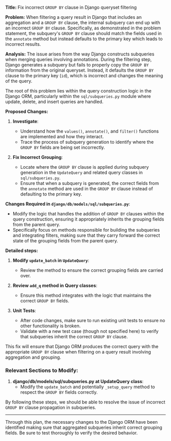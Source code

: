 **Title:** Fix incorrect `GROUP BY` clause in Django queryset filtering

**Problem:**
When filtering a query result in Django that includes an aggregation and a `GROUP BY` clause, the internal subquery can end up with an incorrect `GROUP BY` clause. Specifically, as demonstrated in the problem statement, the subquery's `GROUP BY` clause should match the fields used in the `annotate` method but instead defaults to the primary key which leads to incorrect results.

**Analysis:**
The issue arises from the way Django constructs subqueries when merging queries involving annotations. During the filtering step, Django generates a subquery but fails to properly copy the `GROUP BY` information from the original queryset. Instead, it defaults the `GROUP BY` clause to the primary key (`id`), which is incorrect and changes the meaning of the query.

The root of this problem lies within the query construction logic in the Django ORM, particularly within the `sql/subqueries.py` module where update, delete, and insert queries are handled.

**Proposed Changes:**
1. **Investigate**:
   - Understand how the `values()`, `annotate()`, and `filter()` functions are implemented and how they interact.
   - Trace the process of subquery generation to identify where the `GROUP BY` fields are being set incorrectly.

2. **Fix Incorrect Grouping**:
   - Locate where the `GROUP BY` clause is applied during subquery generation in the `UpdateQuery` and related query classes in `sql/subqueries.py`.
   - Ensure that when a subquery is generated, the correct fields from the `annotate` method are used in the `GROUP BY` clause instead of defaulting to the primary key.

**Changes Required in `django/db/models/sql/subqueries.py`**:

- Modify the logic that handles the addition of `GROUP BY` clauses within the query construction, ensuring it appropriately inherits the grouping fields from the parent query.
- Specifically focus on methods responsible for building the subqueries and integrating filters, making sure that they carry forward the correct state of the grouping fields from the parent query.

**Detailed steps:**

1. **Modify `update_batch` in `UpdateQuery`**:
   - Review the method to ensure the correct grouping fields are carried over.

2. **Review `add_q` method in Query classes**:
   - Ensure this method integrates with the logic that maintains the correct `GROUP BY` fields.

3. **Unit Tests**:
   - After code changes, make sure to run existing unit tests to ensure no other functionality is broken.
   - Validate with a new test case (though not specified here) to verify that subqueries inherit the correct `GROUP BY` clause.

This fix will ensure that Django ORM produces the correct query with the appropriate `GROUP BY` clause when filtering on a query result involving aggregation and grouping.

### Relevant Sections to Modify:

1. **django/db/models/sql/subqueries.py at UpdateQuery class**:
   - Modify the `update_batch` and potentially `_setup_query` method to respect the `GROUP BY` fields correctly.

By following these steps, we should be able to resolve the issue of incorrect `GROUP BY` clause propagation in subqueries.

---
Through this plan, the necessary changes to the Django ORM have been identified making sure that aggregated subqueries inherit correct grouping fields. Be sure to test thoroughly to verify the desired behavior.